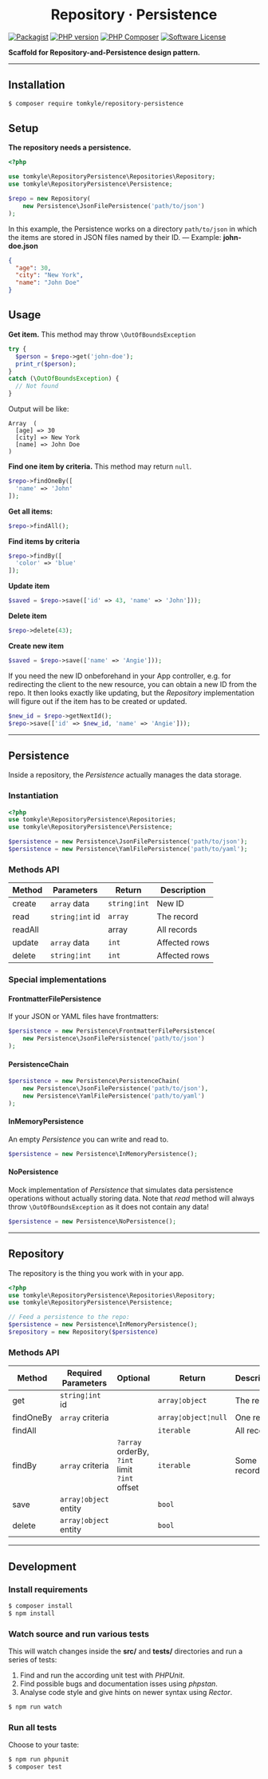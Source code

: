 <h1 align="center">Repository · Persistence</h1>

[![Packagist](https://img.shields.io/packagist/v/tomkyle/repository-persistence.svg?style=flat)](https://packagist.org/packages/tomkyle/repository-persistence)
[![PHP version](https://img.shields.io/packagist/php-v/tomkyle/repository-persistence.svg)](https://packagist.org/packages/tomkyle/repository-persistence)
[![PHP Composer](https://github.com/tomkyle/repository-persistence/actions/workflows/php.yml/badge.svg)](https://github.com/tomkyle/repository-persistence/actions/workflows/php.yml) 
[![Software License](https://img.shields.io/badge/license-MIT-brightgreen.svg)](LICENSE)

**Scaffold for Repository-and-Persistence design pattern.**

---

## Installation

```bash
$ composer require tomkyle/repository-persistence
```

## Setup

**The repository needs a persistence.**

```php 
<?php

use tomkyle\RepositoryPersistence\Repositories\Repository;
use tomkyle\RepositoryPersistence\Persistence;

$repo = new Repository(
	new Persistence\JsonFilePersistence('path/to/json')
);
```

In this example, the Persistence works on a directory `path/to/json` in which the items are stored in JSON files named by their ID. — Example: **john-doe.json**

```json
{
  "age": 30,
  "city": "New York",
  "name": "John Doe"
}
```

## Usage

**Get item.** This method may throw `\OutOfBoundsException`

```php
try {
  $person = $repo->get('john-doe');
  print_r($person);
} 
catch (\OutOfBoundsException) {
  // Not found
}
```

Output will be like:

```text
Array  (
  [age] => 30
  [city] => New York
  [name] => John Doe
)
```

**Find one item by criteria.** This method may return `null`.

```php
$repo->findOneBy([
  'name' => 'John'
]);  
```

**Get all items:**

```php
$repo->findAll();
```

**Find items by criteria**

```php
$repo->findBy([
  'color' => 'blue'
]);
```

**Update item**

```php
$saved = $repo->save(['id' => 43, 'name' => 'John']));
```

**Delete item**

```php
$repo->delete(43);
```

**Create new item**

```php
$saved = $repo->save(['name' => 'Angie']));
```

If you need the new ID onbeforehand in your App controller, e.g. for redirecting the client to the new resource, you can obtain a new ID from the repo. It then looks exactly like updating, but the *Repository* implementation will figure out if the item has to be created or updated.

```php
$new_id = $repo->getNextId();
$repo->save(['id' => $new_id, 'name' => 'Angie']));
```



---

## Persistence

Inside a repository, the *Persistence* actually manages the data storage.

### Instantiation

```php
<?php
use tomkyle\RepositoryPersistence\Repositories;
use tomkyle\RepositoryPersistence\Persistence;

$persistence = new Persistence\JsonFilePersistence('path/to/json');
$persistence = new Persistence\YamlFilePersistence('path/to/yaml');
```

### Methods API

| Method  | Parameters       | Return        | Description   |
| ------- | ---------------- | ------------- | ------------- |
| create  | `array` data | `string¦int` | New ID        |
| read    | `string¦int` id | `array`       | The record    |
| readAll |                  | array         | All records   |
| update  | `array` data     | `int`         | Affected rows |
| delete  | `string¦int`  | `int`         | Affected rows |

### Special implementations

#### FrontmatterFilePersistence

If your JSON or YAML files have frontmatters:

```php
$persistence = new Persistence\FrontmatterFilePersistence(
	new Persistence\JsonFilePersistence('path/to/json')
);
```

#### PersistenceChain

```php
$persistence = new Persistence\PersistenceChain(
	new Persistence\JsonFilePersistence('path/to/json'),
	new Persistence\YamlFilePersistence('path/to/yaml')
);
```

#### InMemoryPersistence

An empty *Persistence* you can write and read to.

```php
$persistence = new Persistence\InMemoryPersistence();
```

#### NoPersistence

Mock implementation of *Persistence* that simulates data persistence operations without actually storing data. Note that *read* method will always throw `\OutOfBoundsException` as it does not contain any data!

```php
$persistence = new Persistence\NoPersistence();
```



---

## Repository

The repository is the thing you work with in your app.

```php
<?php
use tomkyle\RepositoryPersistence\Repositories\Repository;
use tomkyle\RepositoryPersistence\Persistence; 

// Feed a persistence to the repo:
$persistence = new Persistence\InMemoryPersistence();
$repository = new Repository($persistence)
```

### Methods API

| Method    | Required Parameters   | Optional                                                 | Return              | Description  |
| --------- | --------------------- | -------------------------------------------------------- | ------------------- | ------------ |
| get       | `string¦int` id     |                                                          | `array¦object`     | The record   |
| findOneBy | `array` criteria      |                                                          | `array¦object¦null` | One record   |
| findAll   |                       |                                                          | `iterable`          | All records  |
| findBy    | `array` criteria      | `?array` orderBy,<br /> `?int` limit<br /> `?int` offset | `iterable`          | Some records |
| save      | `array¦object` entity |                                                          | `bool`              |              |
| delete    | `array¦object` entity |                                                          | `bool`              |              |

---

## Development

### Install requirements

```bash
$ composer install
$ npm install
```

### Watch source and run various tests

This will watch changes inside the **src/** and **tests/** directories and run a series of tests:

1. Find and run the according unit test with *PHPUnit*.
2. Find possible bugs and documentation isses using *phpstan*. 
3. Analyse code style and give hints on newer syntax using *Rector*.

```bash
$ npm run watch
```

### Run all tests

Choose to your taste:

```bash
$ npm run phpunit
$ composer test
```


